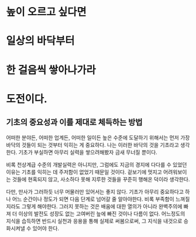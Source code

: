 # 높이 오르고 싶다면

# 일상의 바닥부터

# 한 걸음씩 쌓아나가라

# 도전이다.

## 기초의 중요성과 이를 제대로 체득하는 방법

어떠한 분야든, 어떠한 업계든, 어떠한 일이든 높은 수준에 도달하기 위해서는 먼저 가장 바닥의 것들이 되는 것부터 익히는 게 중요하다.
나는 이러한 바닥의 것을 기초라고 생각한다.
기초가 부실하면 아무리 실력을 쌓으려해봤자 금새 무너질 뿐이다.

비록 천상계급 수준의 개발실력은 아니지만, 그럼에도 지금의 경지에 다다를 수 있었던 이유는 기초를 익히는 데 주저함이 없었기 때문일 것이다.
겉보기에 멋지고 어려워보이는 것들에 현혹되지 않고, 사소하다 못해 지루한 것들을 꾸준히 행해온 덕이라 생각한다.

다만, 만사가 그러하듯 너무 머물러만 있어서는 좋지 않다.
기초가 아무리 중요하다고 하나 어느 순간이나 정도가 되면 다음 단계로 넘어갈 줄 알아야한다.
비록 부족함이 느껴질 지라도 그렇게 해야한다.
그러지 못하는 것은 배움에 대한 열의가 아니라 완벽주의에 빠져 더 이상의 발전도 성장도 없는 고여버린 늪에 빠진 것이나 다름이 없다.
어느정도의 지식을 습득하면 반드시 실천과 응용을 통해 실제로 써봄으로써, 그 지식을 내것으로 승화시켜낼 수 있어야 한다.
